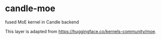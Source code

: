 # candle-moe

fused MoE kernel in Candle backend

This layer is adapted from https://huggingface.co/kernels-community/moe.
